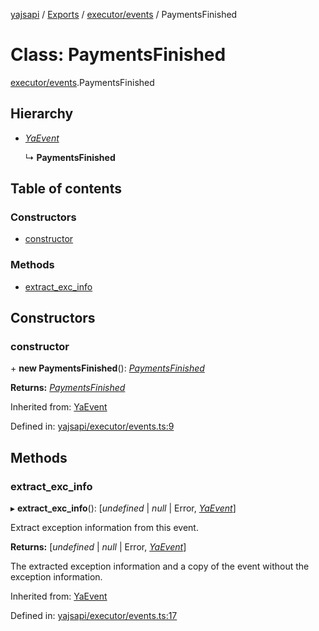 [yajsapi](../README.md) / [Exports](../modules.md) / [executor/events](../modules/executor_events.md) / PaymentsFinished

# Class: PaymentsFinished

[executor/events](../modules/executor_events.md).PaymentsFinished

## Hierarchy

* [*YaEvent*](executor_events.yaevent.md)

  ↳ **PaymentsFinished**

## Table of contents

### Constructors

- [constructor](executor_events.paymentsfinished.md#constructor)

### Methods

- [extract\_exc\_info](executor_events.paymentsfinished.md#extract_exc_info)

## Constructors

### constructor

\+ **new PaymentsFinished**(): [*PaymentsFinished*](executor_events.paymentsfinished.md)

**Returns:** [*PaymentsFinished*](executor_events.paymentsfinished.md)

Inherited from: [YaEvent](executor_events.yaevent.md)

Defined in: [yajsapi/executor/events.ts:9](https://github.com/golemfactory/yajsapi/blob/289a25a/yajsapi/executor/events.ts#L9)

## Methods

### extract\_exc\_info

▸ **extract_exc_info**(): [*undefined* \| *null* \| Error, [*YaEvent*](executor_events.yaevent.md)]

Extract exception information from this event.

**Returns:** [*undefined* \| *null* \| Error, [*YaEvent*](executor_events.yaevent.md)]

The extracted exception information and a copy of the event without the exception information.

Inherited from: [YaEvent](executor_events.yaevent.md)

Defined in: [yajsapi/executor/events.ts:17](https://github.com/golemfactory/yajsapi/blob/289a25a/yajsapi/executor/events.ts#L17)
